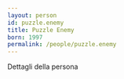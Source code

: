```yaml
---
layout: person
id: puzzle.enemy
title: Puzzle Enemy
born: 1997
permalink: /people/puzzle.enemy
---
```


Dettagli della persona 